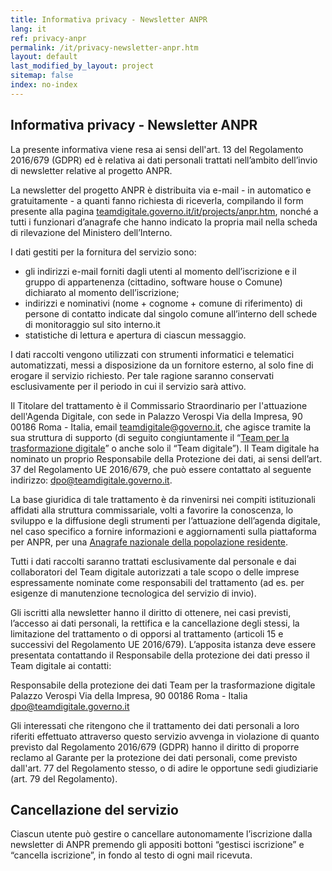 ```yaml
---
title: Informativa privacy - Newsletter ANPR
lang: it
ref: privacy-anpr
permalink: /it/privacy-newsletter-anpr.htm
layout: default
last_modified_by_layout: project
sitemap: false
index: no-index
---
```


<h2>Informativa privacy - Newsletter ANPR</h2>

La presente informativa viene resa ai sensi dell'art. 13 del Regolamento 2016/679 (GDPR) ed è relativa ai dati personali trattati nell’ambito dell’invio di newsletter relative al progetto ANPR.

La newsletter del progetto ANPR è distribuita via e-mail - in automatico e gratuitamente - a quanti fanno richiesta di riceverla, compilando il form presente alla pagina [teamdigitale.governo.it/it/projects/anpr.htm](/it/projects/anpr.htm), nonché a tutti i funzionari d’anagrafe che hanno indicato la propria mail nella scheda di rilevazione del Ministero dell’Interno.

I dati gestiti per la fornitura del servizio sono:

- gli indirizzi e-mail forniti dagli utenti al momento dell’iscrizione e il gruppo di appartenenza (cittadino, software house o Comune) dichiarato al momento dell’iscrizione;
- indirizzi e nominativi (nome + cognome + comune di riferimento) di persone di contatto indicate dal singolo comune all’interno dell schede di monitoraggio sul sito interno.it
- statistiche di lettura e apertura di ciascun messaggio. 

I dati raccolti vengono utilizzati con strumenti informatici e telematici automatizzati, messi a disposizione da un fornitore esterno, al solo fine di erogare il servizio richiesto. Per tale ragione saranno conservati esclusivamente per il periodo in cui il servizio sarà attivo. 

Il Titolare del trattamento è il Commissario Straordinario per l'attuazione dell'Agenda Digitale, con sede in Palazzo Verospi Via della Impresa, 90 00186 Roma - Italia, email [teamdigitale@governo.it](mailto:teamdigitale@governo.it), che agisce tramite la sua struttura di supporto (di seguito congiuntamente il “[Team per la trasformazione digitale](https://teamdigitale.governo.it/)” o anche solo il “Team digitale”).
Il Team digitale ha nominato un proprio Responsabile della Protezione dei dati, ai sensi dell’art. 37 del Regolamento UE 2016/679, che può essere contattato al seguente indirizzo: [dpo@teamdigitale.governo.it](mailto:dpo@teamdigitale.governo.it).

La base giuridica di tale trattamento è da rinvenirsi nei compiti istituzionali affidati alla struttura commissariale, volti a favorire la conoscenza, lo sviluppo e la diffusione degli strumenti per l’attuazione dell’agenda digitale, nel caso specifico a fornire informazioni e aggiornamenti sulla piattaforma per ANPR, per una [Anagrafe nazionale della popolazione residente](/it/projects/anpr.htm).

Tutti i dati raccolti saranno trattati esclusivamente dal personale e dai collaboratori del Team digitale autorizzati a tale scopo o delle imprese espressamente nominate come responsabili del trattamento (ad es. per esigenze di manutenzione tecnologica del servizio di invio).

Gli iscritti alla newsletter hanno il diritto di ottenere, nei casi previsti, l’accesso ai dati personali, la rettifica e la cancellazione degli stessi, la limitazione del trattamento o di opporsi al trattamento (articoli 15 e successivi del Regolamento UE 2016/679). L’apposita istanza deve essere presentata contattando il Responsabile della protezione dei dati presso il Team digitale ai contatti:

Responsabile della protezione dei dati
Team per  la trasformazione digitale
Palazzo Verospi Via della Impresa, 90 00186 Roma - Italia
[dpo@teamdigitale.governo.it](mailto:dpo@teamdigitale.governo.it) 

Gli interessati che ritengono che il trattamento dei dati personali a loro riferiti effettuato attraverso questo servizio avvenga in violazione di quanto previsto dal Regolamento 2016/679 (GDPR) hanno il diritto di proporre reclamo al Garante per la protezione dei dati personali, come previsto dall'art. 77 del Regolamento stesso, o di adire le opportune sedi giudiziarie (art. 79 del Regolamento).
 
## Cancellazione del servizio ##


Ciascun utente può gestire o cancellare autonomamente l’iscrizione dalla newsletter di ANPR premendo gli appositi bottoni “gestisci iscrizione” e “cancella iscrizione”, in fondo al testo di ogni mail ricevuta. 

